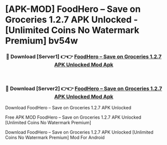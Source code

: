 # [APK-MOD] FoodHero – Save on Groceries 1.2.7 APK Unlocked - [Unlimited Coins No Watermark Premium] bv54w



<div align="center">
<h3>🔴 Download [Server1] 👉👉 <a href="https://momento.my/?title=FoodHero_–_Save_on_Groceries_1.2.7_APK_Unlocked">FoodHero – Save on Groceries 1.2.7 APK Unlocked Mod Apk</a></h3><br>

<h3>🔴 Download [Server2] 👉👉 <a href="https://momento.my/?title=FoodHero_–_Save_on_Groceries_1.2.7_APK_Unlocked">FoodHero – Save on Groceries 1.2.7 APK Unlocked Mod Apk</a></h3>
</div>



Download FoodHero – Save on Groceries 1.2.7 APK Unlocked 

Free APK MOD FoodHero – Save on Groceries 1.2.7 APK Unlocked [Unlimited Coins No Watermark Premium]

Download FoodHero – Save on Groceries 1.2.7 APK Unlocked [Unlimited Coins No Watermark Premium] Mod For Android
